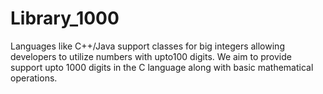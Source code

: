 # Library_1000
Languages like C++/Java support classes for big integers allowing developers to utilize numbers with upto100 digits. We aim to provide support upto 1000 digits in the C language along with basic mathematical operations.
